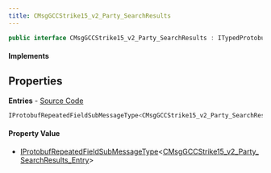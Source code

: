 ```yaml
---
title: CMsgGCCStrike15_v2_Party_SearchResults
---
```


```csharp
public interface CMsgGCCStrike15_v2_Party_SearchResults : ITypedProtobuf<CMsgGCCStrike15_v2_Party_SearchResults>, INativeHandle
```

#### Implements

## Properties

**Entries** - [Source Code](https://github.com/swiftly-solution/swiftlys2/blob/master/managed/src/SwiftlyS2.Generated/Protobufs/Interfaces/CMsgGCCStrike15_v2_Party_SearchResults.cs#L13)

```csharp
IProtobufRepeatedFieldSubMessageType<CMsgGCCStrike15_v2_Party_SearchResults_Entry> Entries { get; }
```

#### Property Value

- [IProtobufRepeatedFieldSubMessageType](/docs/api/shared/netmessages/iprotobufrepeatedfieldsubmessagetype-1)<[CMsgGCCStrike15_v2_Party_SearchResults_Entry](/docs/api/shared/protobufdefinitions/cmsggccstrike15_v2_party_searchresults_entry)>

